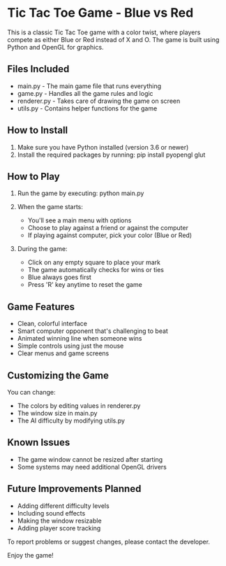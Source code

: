 # Tic Tac Toe Game - Blue vs Red

This is a classic Tic Tac Toe game with a color twist, where players compete as either Blue or Red instead of X and O. The game is built using Python and OpenGL for graphics.

## Files Included

- main.py - The main game file that runs everything
- game.py - Handles all the game rules and logic
- renderer.py - Takes care of drawing the game on screen
- utils.py - Contains helper functions for the game

## How to Install

1. Make sure you have Python installed (version 3.6 or newer)
2. Install the required packages by running:
   pip install pyopengl glut

## How to Play

1. Run the game by executing:
   python main.py

2. When the game starts:
   - You'll see a main menu with options
   - Choose to play against a friend or against the computer
   - If playing against computer, pick your color (Blue or Red)

3. During the game:
   - Click on any empty square to place your mark
   - The game automatically checks for wins or ties
   - Blue always goes first
   - Press 'R' key anytime to reset the game

## Game Features

- Clean, colorful interface
- Smart computer opponent that's challenging to beat
- Animated winning line when someone wins
- Simple controls using just the mouse
- Clear menus and game screens

## Customizing the Game

You can change:
- The colors by editing values in renderer.py
- The window size in main.py
- The AI difficulty by modifying utils.py

## Known Issues

- The game window cannot be resized after starting
- Some systems may need additional OpenGL drivers

## Future Improvements Planned

- Adding different difficulty levels
- Including sound effects
- Making the window resizable
- Adding player score tracking

To report problems or suggest changes, please contact the developer.

Enjoy the game!